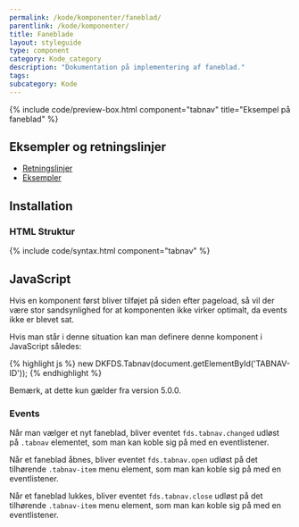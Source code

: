 ```yaml
---
permalink: /kode/komponenter/faneblad/
parentlink: /kode/komponenter/
title: Faneblade
layout: styleguide
type: component
category: Kode_category
description: "Dokumentation på implementering af faneblad."
tags:
subcategory: Kode
---
```


{% include code/preview-box.html component="tabnav" title="Eksempel på faneblad" %}

## Eksempler og retningslinjer
<ul class="nobullet-list">
    <li><a href="/komponenter/faneblad/#retningslinjer">Retningslinjer</a></li>
    <li><a href="/komponenter/faneblad/">Eksempler</a></li>
</ul>

## Installation

### HTML Struktur

{% include code/syntax.html component="tabnav" %}

## JavaScript

Hvis en komponent først bliver tilføjet på siden efter pageload, så vil der være stor sandsynlighed for at komponenten ikke virker optimalt, da events ikke er blevet sat.

Hvis man står i denne situation kan man definere denne komponent i JavaScript således:

{% highlight js %}
new DKFDS.Tabnav(document.getElementById('TABNAV-ID'));
{% endhighlight %}

Bemærk, at dette kun gælder fra version 5.0.0.

### Events

Når man vælger et nyt faneblad, bliver eventet `fds.tabnav.changed` udløst på `.tabnav` elementet, som man kan koble sig på med en eventlistener.

Når et faneblad åbnes, bliver eventet `fds.tabnav.open` udløst på det tilhørende `.tabnav-item` menu element, som man kan koble sig på med en eventlistener.

Når et faneblad lukkes, bliver eventet `fds.tabnav.close` udløst på det tilhørende `.tabnav-item` menu element, som man kan koble sig på med en eventlistener.
